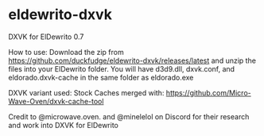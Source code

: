 # eldewrito-dxvk

DXVK for ElDewrito 0.7

How to use: Download the zip from https://github.com/duckfudge/eldewrito-dxvk/releases/latest and unzip the files into your ElDewrito folder.
You will have d3d9.dll, dxvk.conf, and eldorado.dxvk-cache in the same folder as eldorado.exe

DXVK variant used: Stock
Caches merged with: https://github.com/Micro-Wave-Oven/dxvk-cache-tool

Credit to @microwave.oven. and @minelelol on Discord for their research and work into DXVK for ElDewrito
